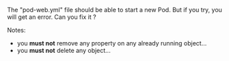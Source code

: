 The "pod-web.yml" file should be able to start a new Pod.
But if you try, you will get an error.
Can you fix it ?

Notes: 
- you **must not** remove any property on any already running object...
- you **must not** delete any object...
